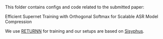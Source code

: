 This folder contains configs and code related to the submitted paper: 

Efficient Supernet Training with Orthogonal Softmax for Scalable ASR Model Compression

We use [RETURNN](https://github.com/rwth-i6/returnn) for training and our setups are based on [Sisyphus](https://github.com/rwth-i6/sisyphus).


